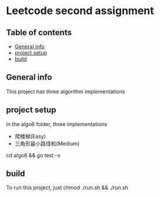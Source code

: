 # Leetcode second assignment

## Table of contents
* [General info](#general-info)
* [project setup](#setup)
* [build](#build)

## General info
This project has three algorithm implementations
## project setup
in the algo6 folder, three implementations
* 爬楼梯(Easy)
* 三角形最小路径和(Medium)


cd algo6 && go test -v

## build
To run this project, just chmod ./run.sh && ./run.sh